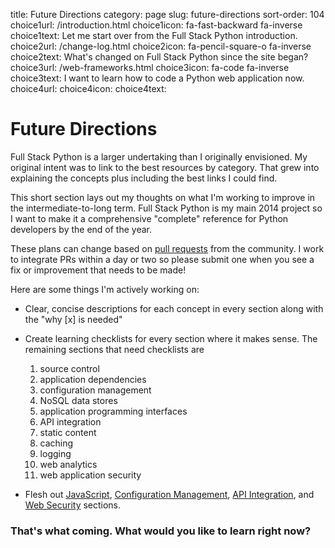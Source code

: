 title: Future Directions
category: page
slug: future-directions
sort-order: 104
choice1url: /introduction.html
choice1icon: fa-fast-backward fa-inverse
choice1text: Let me start over from the Full Stack Python introduction.
choice2url: /change-log.html
choice2icon: fa-pencil-square-o fa-inverse
choice2text: What's changed on Full Stack Python since the site began?
choice3url: /web-frameworks.html
choice3icon: fa-code fa-inverse
choice3text: I want to learn how to code a Python web application now.
choice4url:
choice4icon:
choice4text:


# Future Directions
Full Stack Python is a larger undertaking than I originally envisioned. My
original intent was to link to the best resources by category. That grew into
explaining the concepts plus including the best links I could find.

This short section lays out my thoughts on what I'm working to improve in the
intermediate-to-long term. Full Stack Python is my main 2014 project so I want 
to make it a comprehensive "complete" reference for Python developers by the
end of the year.

These plans can change based on 
[pull requests](https://github.com/makaimc/fullstackpython.github.com/pulls)
from the community. I work to integrate PRs within a day or two so please 
submit one when you see a fix or improvement that needs to be made!

Here are some things I'm actively working on:

* Clear, concise descriptions for each concept in every section along with
  the "why [x] is needed"

* Create learning checklists for every section where it makes sense. The
  remaining sections that need checklists are 

    1. source control
    1. application dependencies
    1. configuration management
    1. NoSQL data stores
    1. application programming interfaces
    1. API integration
    1. static content
    1. caching
    1. logging
    1. web analytics
    1. web application security

* Flesh out [JavaScript](../javascript.html), 
  [Configuration Management](../configuration-management.html), 
  [API Integration](../api-integration.html),
  and [Web Security](../web-application-security.html) sections.


### That's what coming. What would you like to learn right now?
